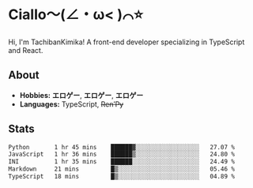 # Ciallo～(∠・ω< )⌒⭐️

Hi, I'm TachibanKimika! A front-end developer specializing in TypeScript and React.

## About
- **Hobbies:** **エロゲー**, **エロゲー**, **エロゲー**
- **Languages:** TypeScript, ~~Ren’Py~~

## Stats
<!--START_SECTION:waka-->

```txt
Python       1 hr 45 mins    ██████▓░░░░░░░░░░░░░░░░░░   27.07 %
JavaScript   1 hr 36 mins    ██████▒░░░░░░░░░░░░░░░░░░   24.80 %
INI          1 hr 35 mins    ██████░░░░░░░░░░░░░░░░░░░   24.49 %
Markdown     21 mins         █▒░░░░░░░░░░░░░░░░░░░░░░░   05.46 %
TypeScript   18 mins         █▒░░░░░░░░░░░░░░░░░░░░░░░   04.89 %
```

<!--END_SECTION:waka-->

<!-- ![Metrics](https://metrics.lecoq.io/TachibanaKimika?template=classic&base.activity=0&base.community=0&base.repositories=0&languages=1&isocalendar=1&isocalendar.duration=half-year&languages.limit=8&languages.sections=most-used&languages.colors=github&languages.threshold=0%25&languages.indepth=false&languages.recent.load=300&languages.recent.days=14&config.timezone=Asia%2FShanghai)
 -->
